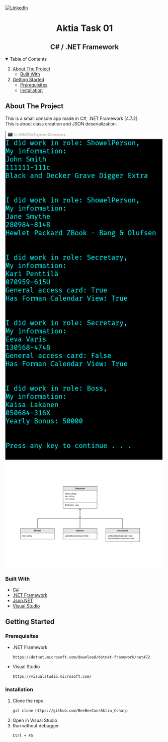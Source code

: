 <!-- PROJECT SHIELDS -->
<!--
*** I'm using markdown "reference style" links for readability.
*** Reference links are enclosed in brackets [ ] instead of parentheses ( ).
*** See the bottom of this document for the declaration of the reference variables
*** for contributors-url, forks-url, etc. This is an optional, concise syntax you may use.
*** https://www.markdownguide.org/basic-syntax/#reference-style-links
-->
[![LinkedIn][linkedin-shield]][linkedin-url]


  <h1 align="center">Aktia Task 01</h1>
  <h2 align="center">C# / .NET Framework</h2>


<!-- TABLE OF CONTENTS -->
<details open="open">
  <summary>Table of Contents</summary>
  <ol>
    <li>
      <a href="#about-the-project">About The Project</a>
      <ul>
        <li><a href="#built-with">Built With</a></li>
      </ul>
    </li>
    <li>
      <a href="#getting-started">Getting Started</a>
      <ul>
        <li><a href="#prerequisites">Prerequisites</a></li>
        <li><a href="#installation">Installation</a></li>
      </ul>
    </li>
   </ol>
</details>



<!-- ABOUT THE PROJECT -->
## About The Project


This is a small console app made in C#, .NET Framework [4.7.2].
</br>
This is about class creation and JSON deserialization.


<img src="images/screenshot.png" width="500">
<img src="images/diagram.png" width="800">



### Built With

* [C#](https://docs.microsoft.com/en-us/dotnet/csharp/)
* [.NET Framework](https://dotnet.microsoft.com/download/dotnet-framework/net472)
* [Json.NET](https://www.newtonsoft.com/json)
* [Visual Studio](https://visualstudio.microsoft.com/)



<!-- GETTING STARTED -->
## Getting Started


### Prerequisites

* .NET Framework
  ```sh
  https://dotnet.microsoft.com/download/dotnet-framework/net472
  ```
* Visual Studio
  ```sh
  https://visualstudio.microsoft.com/
  ```

  
  
  
  

### Installation

1. Clone the repo
   ```sh
   git clone https://github.com/BeeBeeCue/Aktia_Csharp
   ```
2. Open in Visual Studio
3. Run without debugger
   ```sh
   Ctrl + F5
   ```
 
   








<!-- MARKDOWN LINKS & IMAGES -->
<!-- https://www.markdownguide.org/basic-syntax/#reference-style-links -->
[contributors-shield]: https://img.shields.io/github/contributors/othneildrew/Best-README-Template.svg?style=for-the-badge
[contributors-url]: https://github.com/othneildrew/Best-README-Template/graphs/contributors
[forks-shield]: https://img.shields.io/github/forks/othneildrew/Best-README-Template.svg?style=for-the-badge
[forks-url]: https://github.com/othneildrew/Best-README-Template/network/members
[stars-shield]: https://img.shields.io/github/stars/othneildrew/Best-README-Template.svg?style=for-the-badge
[stars-url]: https://github.com/othneildrew/Best-README-Template/stargazers
[issues-shield]: https://img.shields.io/github/issues/othneildrew/Best-README-Template.svg?style=for-the-badge
[issues-url]: https://github.com/othneildrew/Best-README-Template/issues
[license-shield]: https://img.shields.io/github/license/othneildrew/Best-README-Template.svg?style=for-the-badge
[license-url]: https://github.com/othneildrew/Best-README-Template/blob/master/LICENSE.txt
[linkedin-shield]: https://img.shields.io/badge/-LinkedIn-black.svg?style=for-the-badge&logo=linkedin&colorB=555
[linkedin-url]: https://www.linkedin.com/in/k-knutsen/
[product-screenshot]: images/screenshot.png
[class-screenshot]: images/diagram.png
